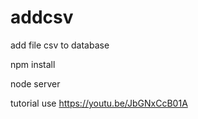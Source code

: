 # addcsv
add file csv to database

npm install

node server

tutorial use
https://youtu.be/JbGNxCcB01A
